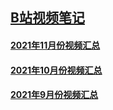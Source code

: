 ## [B站视频笔记](https://space.bilibili.com/517298151)

#### [2021年11月份视频汇总](202111.md)

#### [2021年10月份视频汇总](202110.md)

#### [2021年9月份视频汇总](202109.md)



